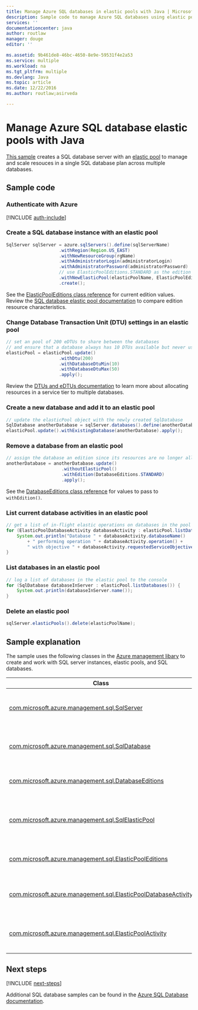 ```yaml
---
title: Manage Azure SQL databases in elastic pools with Java | Microsoft Docs
description: Sample code to manage Azure SQL databases using elastic pools in your Java code
services: ''
documentationcenter: java
author: routlaw
manager: douge
editor: ''

ms.assetid: 9b461de8-46bc-4650-8e9e-59531f4e2a53
ms.service: multiple
ms.workload: na
ms.tgt_pltfrm: multiple
ms.devlang: Java
ms.topic: article
ms.date: 12/22/2016
ms.author: routlaw;asirveda

---
```


# Manage Azure SQL database elastic pools with Java

[This sample](https://github.com/Azure-Samples/sql-database-java-manage-sql-dbs-in-elastic-pool) creates a SQL database server with an [elastic pool](https://docs.microsoft.com/en-us/azure/sql-database/sql-database-elastic-pool) to manage and scale resouces in a single SQL database plan across multiple databases. 

## Sample code

### Authenticate with Azure

[!INCLUDE [auth-include](_shared/auth-include.md)]

### Create a SQL database instance with an elastic pool

```java
SqlServer sqlServer = azure.sqlServers().define(sqlServerName)
                    .withRegion(Region.US_EAST)
                    .withNewResourceGroup(rgName)
                    .withAdministratorLogin(administratorLogin)
                    .withAdministratorPassword(administratorPassword)
                    // use ElasticPoolEditions.STANDARD as the edition and creating two databases
                    .withNewElasticPool(elasticPoolName, ElasticPoolEditions.STANDARD, database1Name, database2Name)
                    .create();
```

See the [ElasticPoolEditions class reference](https://docs.microsoft.com/en-us/java/api/com.microsoft.azure.management.sql._elastic_pool_editions) for current edition values. Review the [SQL database elastic pool documentation](https://docs.microsoft.com/en-us/azure/sql-database/sql-database-elastic-pool) to compare edition resource characteristics. 

### Change Database Transaction Unit (DTU) settings in an elastic pool

```java
// set an pool of 200 eDTUs to share between the databases
// and ensure that a database always has 10 DTUs available but never uses more than 50
elasticPool = elasticPool.update()
                    .withDtu(200)
                    .withDatabaseDtuMin(10)
                    .withDatabaseDtuMax(50)
                    .apply();
```

Review the [DTUs and eDTUs documentation](https://docs.microsoft.com/en-us/azure/sql-database/sql-database-what-is-a-dtu) to learn more about allocating resources in a service tier to multiple databases.

### Create a new database and add it to an elastic pool

```java
// update the elasticPool object with the newly created SqlDatabase
SqlDatabase anotherDatabase = sqlServer.databases().define(anotherDatabaseName).create();
elasticPool.update().withExistingDatabase(anotherDatabase).apply();            
```

### Remove a database from an elastic pool
```java
// assign the database an edition since its resources are no longer allocated by the pool 
anotherDatabase = anotherDatabase.update()
                     .withoutElasticPool()
                     .withEdition(DatabaseEditions.STANDARD)
                     .apply();
```

See the [DatabaseEditions class reference](https://docs.microsoft.com/en-us/java/api/com.microsoft.azure.management.sql._database_editions) for values to pass to `withEdition()`.

### List current database activities in an elastic pool
```java
// get a list of in-flight elastic operations on databases in the pool and log them 
for (ElasticPoolDatabaseActivity databaseActivity : elasticPool.listDatabaseActivities()) {
    System.out.println("Database " + databaseActivity.databaseName() 
        + " performing operation " + databaseActivity.operation() + 
        " with objective " + databaseActivity.requestedServiceObjective());
}
```

### List databases in an elastic pool
```java
// log a list of databases in the elastic pool to the console
for (SqlDatabase databaseInServer : elasticPool.listDatabases()) {
    System.out.println(databaseInServer.name());
}
```

### Delete an elastic pool
```java
sqlServer.elasticPools().delete(elasticPoolName);
```

## Sample explanation

The sample uses the following classes in the [Azure management libary](https://github.com/Azure/azure-sdk-for-java) to create and work with SQL server instances, elastic pools, and SQL databases.

| Class | Notes |
|-------|-------|
| [com.microsoft.azure.management.sql.SqlServer](https://docs.microsoft.com/en-us/java/api/com.microsoft.azure.management.sql._sql_server) | SQL Server instance in Azure created by `azure.sqlServers().define()...create() fluent chain. Provides methods to create elastic pools and databases in the created instance. 
| [com.microsoft.azure.management.sql.SqlDatabase](https://docs.microsoft.com/en-us/java/api/com.microsoft.azure.management.sql._sql_database) | Client side object representing a SQL database. Instances created through 'sqlServer().define()...create()` are created in Azure and their representation returned from the `create()`. 
| [com.microsoft.azure.management.sql.DatabaseEditions](https://docs.microsoft.com/en-us/java/api/com.microsoft.azure.management.sql._database_editions) | Constant static fields used to set database resources when creating a database outside of an elastic pool or when moving a database out of an elastic pool  
| [com.microsoft.azure.management.sql.SqlElasticPool](https://docs.microsoft.com/en-us/java/api/com.microsoft.azure.management.sql._sql_elastic_pool) | Created from the `withNewElasticPool()` section of the fluent chain that created the SqlServer in Azure. Provides methods to set resource limits for databases running in the elastic pool and for the elastic pool itself. 
| [com.microsoft.azure.management.sql.ElasticPoolEditions](https://docs.microsoft.com/en-us/java/api/com.microsoft.azure.management.sql._elastic_pool_editions) | Class of constant fields defining the resources available to an elastic pool. See [SQL database elastic pool documentation](https://docs.microsoft.com/en-us/azure/sql-database/sql-database-elastic-pool) for tier details. 
| [com.microsoft.azure.management.sql.ElasticPoolDatabaseActivity](https://docs.microsoft.com/en-us/java/api/com.microsoft.azure.management.sql._elastic_pool_database_activity) | Retreived from `SqlElasticPool.listDatabaseActivities()`. Each object of this type represents an activity performed on a database in the elastic pool.
| [com.microsoft.azure.management.sql.ElasticPoolActivity](https://docs.microsoft.com/en-us/java/api/com.microsoft.azure.management.sql._elastic_pool_activity) | Retrieved in a List from `SqlElasticPool.listActivities()`. Each of object in the list represents an activity performed on the elastic pool (not the databases in the elastic pool).

## Next steps

[!INCLUDE [next-steps](_shared/next-steps.md)]

Additional SQL database samples can be found in the [Azure SQL Database documentation](https://docs.microsoft.com/en-us/azure/sql-database/).